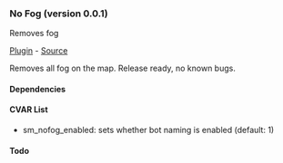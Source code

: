 ### No Fog (version 0.0.1)
Removes fog

[Plugin](plugins/nofog.smx?raw=true) - [Source](scripting/nofog.sp)

Removes all fog on the map. Release ready, no known bugs.

#### Dependencies

#### CVAR List
 * sm_nofog_enabled: sets whether bot naming is enabled (default: 1)

#### Todo

